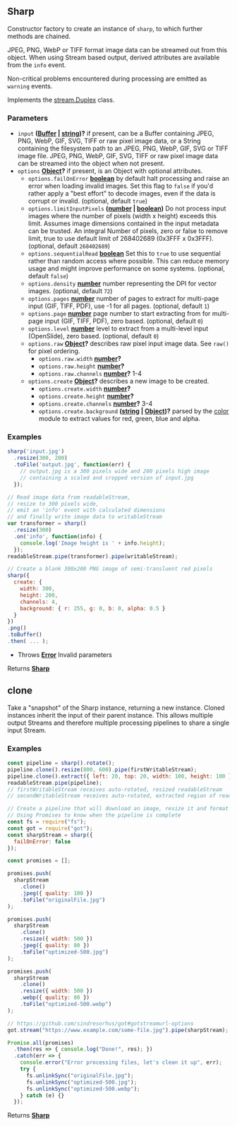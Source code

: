 <!-- Generated by documentation.js. Update this documentation by updating the source code. -->

## Sharp

Constructor factory to create an instance of `sharp`, to which further methods are chained.

JPEG, PNG, WebP or TIFF format image data can be streamed out from this object.
When using Stream based output, derived attributes are available from the `info` event.

Non-critical problems encountered during processing are emitted as `warning` events.

Implements the [stream.Duplex][1] class.

### Parameters

-   `input` **([Buffer][2] \| [string][3])?** if present, can be
     a Buffer containing JPEG, PNG, WebP, GIF, SVG, TIFF or raw pixel image data, or
     a String containing the filesystem path to an JPEG, PNG, WebP, GIF, SVG or TIFF image file.
     JPEG, PNG, WebP, GIF, SVG, TIFF or raw pixel image data can be streamed into the object when not present.
-   `options` **[Object][4]?** if present, is an Object with optional attributes.
    -   `options.failOnError` **[boolean][5]** by default halt processing and raise an error when loading invalid images.
         Set this flag to `false` if you'd rather apply a "best effort" to decode images, even if the data is corrupt or invalid. (optional, default `true`)
    -   `options.limitInputPixels` **([number][6] \| [boolean][5])** Do not process input images where the number of pixels
         (width x height) exceeds this limit. Assumes image dimensions contained in the input metadata can be trusted.
         An integral Number of pixels, zero or false to remove limit, true to use default limit of 268402689 (0x3FFF x 0x3FFF). (optional, default `268402689`)
    -   `options.sequentialRead` **[boolean][5]** Set this to `true` to use sequential rather than random access where possible.
         This can reduce memory usage and might improve performance on some systems. (optional, default `false`)
    -   `options.density` **[number][6]** number representing the DPI for vector images. (optional, default `72`)
    -   `options.pages` **[number][6]** number of pages to extract for multi-page input (GIF, TIFF, PDF), use -1 for all pages. (optional, default `1`)
    -   `options.page` **[number][6]** page number to start extracting from for multi-page input (GIF, TIFF, PDF), zero based. (optional, default `0`)
    -   `options.level` **[number][6]** level to extract from a multi-level input (OpenSlide), zero based. (optional, default `0`)
    -   `options.raw` **[Object][4]?** describes raw pixel input image data. See `raw()` for pixel ordering.
        -   `options.raw.width` **[number][6]?** 
        -   `options.raw.height` **[number][6]?** 
        -   `options.raw.channels` **[number][6]?** 1-4
    -   `options.create` **[Object][4]?** describes a new image to be created.
        -   `options.create.width` **[number][6]?** 
        -   `options.create.height` **[number][6]?** 
        -   `options.create.channels` **[number][6]?** 3-4
        -   `options.create.background` **([string][3] \| [Object][4])?** parsed by the [color][7] module to extract values for red, green, blue and alpha.

### Examples

```javascript
sharp('input.jpg')
  .resize(300, 200)
  .toFile('output.jpg', function(err) {
    // output.jpg is a 300 pixels wide and 200 pixels high image
    // containing a scaled and cropped version of input.jpg
  });
```

```javascript
// Read image data from readableStream,
// resize to 300 pixels wide,
// emit an 'info' event with calculated dimensions
// and finally write image data to writableStream
var transformer = sharp()
  .resize(300)
  .on('info', function(info) {
    console.log('Image height is ' + info.height);
  });
readableStream.pipe(transformer).pipe(writableStream);
```

```javascript
// Create a blank 300x200 PNG image of semi-transluent red pixels
sharp({
  create: {
    width: 300,
    height: 200,
    channels: 4,
    background: { r: 255, g: 0, b: 0, alpha: 0.5 }
  }
})
.png()
.toBuffer()
.then( ... );
```

-   Throws **[Error][8]** Invalid parameters

Returns **[Sharp][9]** 

## clone

Take a "snapshot" of the Sharp instance, returning a new instance.
Cloned instances inherit the input of their parent instance.
This allows multiple output Streams and therefore multiple processing pipelines to share a single input Stream.

### Examples

```javascript
const pipeline = sharp().rotate();
pipeline.clone().resize(800, 600).pipe(firstWritableStream);
pipeline.clone().extract({ left: 20, top: 20, width: 100, height: 100 }).pipe(secondWritableStream);
readableStream.pipe(pipeline);
// firstWritableStream receives auto-rotated, resized readableStream
// secondWritableStream receives auto-rotated, extracted region of readableStream
```

```javascript
// Create a pipeline that will download an image, resize it and format it to different files
// Using Promises to know when the pipeline is complete
const fs = require("fs");
const got = require("got");
const sharpStream = sharp({
  failOnError: false
});

const promises = [];

promises.push(
  sharpStream
    .clone()
    .jpeg({ quality: 100 })
    .toFile("originalFile.jpg")
);

promises.push(
  sharpStream
    .clone()
    .resize({ width: 500 })
    .jpeg({ quality: 80 })
    .toFile("optimized-500.jpg")
);

promises.push(
  sharpStream
    .clone()
    .resize({ width: 500 })
    .webp({ quality: 80 })
    .toFile("optimized-500.webp")
);

// https://github.com/sindresorhus/got#gotstreamurl-options
got.stream("https://www.example.com/some-file.jpg").pipe(sharpStream);

Promise.all(promises)
  .then(res => { console.log("Done!", res); })
  .catch(err => {
    console.error("Error processing files, let's clean it up", err);
    try {
      fs.unlinkSync("originalFile.jpg");
      fs.unlinkSync("optimized-500.jpg");
      fs.unlinkSync("optimized-500.webp");
    } catch (e) {}
  });
```

Returns **[Sharp][9]** 

[1]: http://nodejs.org/api/stream.html#stream_class_stream_duplex

[2]: https://nodejs.org/api/buffer.html

[3]: https://developer.mozilla.org/docs/Web/JavaScript/Reference/Global_Objects/String

[4]: https://developer.mozilla.org/docs/Web/JavaScript/Reference/Global_Objects/Object

[5]: https://developer.mozilla.org/docs/Web/JavaScript/Reference/Global_Objects/Boolean

[6]: https://developer.mozilla.org/docs/Web/JavaScript/Reference/Global_Objects/Number

[7]: https://www.npmjs.org/package/color

[8]: https://developer.mozilla.org/docs/Web/JavaScript/Reference/Global_Objects/Error

[9]: #sharp
